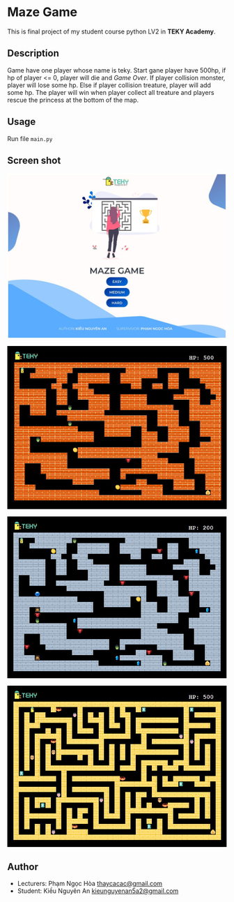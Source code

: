 # Maze Game

This is final project of my student course python LV2 in **TEKY Academy**.

## Description

Game have one player whose name is teky. Start gane player have 500hp, if hp of player <= 0, player will die and *Game Over*. If player collision monster, player will lose some hp. Else if player collision treature, player will add some hp. The player will win when player collect all treature and players rescue the princess at the bottom of the map.

## Usage

Run file `main.py`

## Screen shot

![maze-game](./screenshot/01.JPG)

![maze-game](./screenshot/02.JPG)

![maze-game](./screenshot/03.JPG)

![maze-game](./screenshot/04.JPG)

## Author

- Lecturers: Phạm Ngọc Hòa <thaycacac@gmail.com>
- Student: Kiều Nguyên An <kieunguyenan5a2@gmail.com>